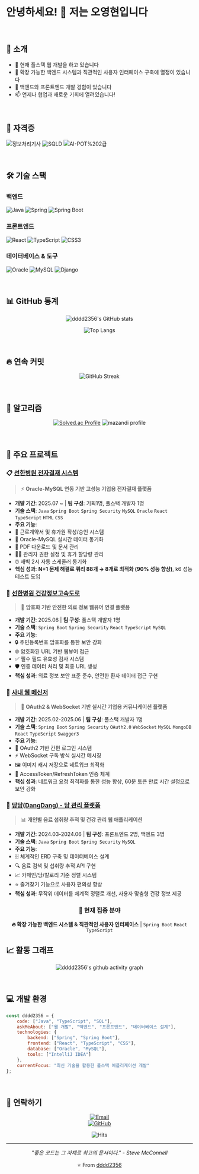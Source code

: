 # 안녕하세요! 👋 저는 오영현입니다

<br/>

## 🚀 소개

- 🔭 현재 풀스택 웹 개발을 하고 있습니다
- 🌱 확장 가능한 백엔드 시스템과 직관적인 사용자 인터페이스 구축에 열정이 있습니다
- 💼 백엔드와 프론트엔드 개발 경험이 있습니다
- 📫 언제나 협업과 새로운 기회에 열려있습니다!

<br/>

## 📝 자격증
![정보처리기사](https://img.shields.io/badge/정보처리기사-007396?style=for-the-badge&logo=java&logoColor=white)
![SQLD](https://img.shields.io/badge/SQLD-4479A1?style=for-the-badge&logo=mysql&logoColor=white)
![AI-POT%202급](https://img.shields.io/badge/AI--POT%20(프롬프트활용능력)%202급-8A2BE2?style=for-the-badge&logo=openai&logoColor=white)

<br/>

## 🛠️ 기술 스택

### 백엔드
![Java](https://img.shields.io/badge/Java-ED8B00?style=for-the-badge&logo=java&logoColor=white)
![Spring](https://img.shields.io/badge/Spring-6DB33F?style=for-the-badge&logo=spring&logoColor=white)
![Spring Boot](https://img.shields.io/badge/Spring_Boot-F2F4F9?style=for-the-badge&logo=spring-boot&logoColor=black)

### 프론트엔드
![React](https://img.shields.io/badge/React-20232A?style=for-the-badge&logo=react&logoColor=61DAFB)
![TypeScript](https://img.shields.io/badge/TypeScript-007ACC?style=for-the-badge&logo=typescript&logoColor=white)
![CSS3](https://img.shields.io/badge/CSS3-1572B6?style=for-the-badge&logo=css3&logoColor=white)

### 데이터베이스 & 도구
![Oracle](https://img.shields.io/badge/Oracle-F80000?style=for-the-badge&logo=oracle&logoColor=white)
![MySQL](https://img.shields.io/badge/MySQL-00000F?style=for-the-badge&logo=mysql&logoColor=white)
![Django](https://img.shields.io/badge/Django-092E20?style=for-the-badge&logo=django&logoColor=white)

<br/>

## 📊 GitHub 통계

<div align="center">
  
![dddd2356's GitHub stats](https://github-readme-stats.vercel.app/api?username=dddd2356&show_icons=true&theme=tokyonight&hide_border=true)

![Top Langs](https://github-readme-stats.vercel.app/api/top-langs/?username=dddd2356&layout=compact&theme=tokyonight&hide_border=true)

</div>

<br/>

## 🔥 연속 커밋

<div align="center">
  
![GitHub Streak](https://github-readme-streak-stats.herokuapp.com/?user=dddd2356&theme=tokyonight&hide_border=true)

</div>

<br/>

## 🧩 알고리즘
<div align="center">
  
[![Solved.ac Profile](http://mazassumnida.wtf/api/v2/generate_badge?boj=dddd2356)](https://solved.ac/dddd2356/)
![mazandi profile](http://mazandi.herokuapp.com/api?handle=dddd2356&theme=warm)
</div>

<br/>

## 🌟 주요 프로젝트

### 📋 [선한병원 전자결재 시스템](https://github.com/dddd2356/sunhan_electronic_payment_frontend )
> ⚡ **Oracle-MySQL 연동 기반 고성능 기업용 전자결재 플랫폼**
- **개발 기간**: 2025.07 ~  | **팀 구성**: 기획1명, 풀스택 개발자 1명
- **기술 스택**: `Java` `Spring Boot` `Spring Security` `MySQL` `Oracle` `React` `TypeScript` `HTML` `CSS`
- **주요 기능**:
 - 📝 근로계약서 및 휴가원 작성/승인 시스템
 - 🔄 Oracle-MySQL 실시간 데이터 동기화
 - 📄 PDF 다운로드 및 문서 관리
 - 👨‍💼 관리자 권한 설정 및 휴가 할당량 관리
 - ⏰ 새벽 2시 자동 스케줄러 동기화
- **핵심 성과**: **N+1 문제 해결로 쿼리 88개 → 8개로 최적화 (90% 성능 향상)**, k6 성능 테스트 도입

### 🏥 [선한병원 건강정보고속도로](https://github.com/dddd2356/sunhan_myhealthway_frontend)
> 🔐 **암호화 기반 안전한 의료 정보 웹뷰어 연결 플랫폼**
- **개발 기간**: 2025.08 | **팀 구성**: 풀스택 개발자 1명
- **기술 스택**: `Spring Boot` `Spring Security` `React` `TypeScript` `MySQL`
- **주요 기능**:
 - 🔒 주민등록번호 암호화를 통한 보안 강화
 - 🌐 암호화된 URL 기반 웹뷰어 접근
 - ✅ 필수 필드 유효성 검사 시스템
 - 🛡️ 인증 데이터 처리 및 최종 URL 생성
- **핵심 성과**: 의료 정보 보안 표준 준수, 안전한 환자 데이터 접근 구현

### 💬 [사내 웹 메신저](https://github.com/dddd2356/sunhan_websocket_frontend )
> 🚀 **OAuth2 & WebSocket 기반 실시간 기업용 커뮤니케이션 플랫폼**
- **개발 기간**: 2025.02-2025.06 | **팀 구성**: 풀스택 개발자 1명
- **기술 스택**: `Spring Boot` `Spring Security` `OAuth2.0` `WebSocket` `MySQL` `MongoDB` `React` `TypeScript` `Swagger3`
- **주요 기능**:
 - 🔑 OAuth2 기반 간편 로그인 시스템
 - ⚡ WebSocket 구독 방식 실시간 메시징
 - 🖼️ 이미지 캐시 저장으로 네트워크 최적화
 - 🔄 AccessToken/RefreshToken 인증 체계
- **핵심 성과**: 네트워크 요청 최적화를 통한 성능 향상, 60분 토큰 만료 시간 설정으로 보안 강화

### 🍹 [당당(DangDang) - 당 관리 플랫폼](https://github.com/capstone-design-a4)
> 📊 **개인별 음료 섭취량 추적 및 건강 관리 웹 애플리케이션**
- **개발 기간**: 2024.03-2024.06 | **팀 구성**: 프론트엔드 2명, 백엔드 3명
- **기술 스택**: `Java` `Spring Boot` `Spring Security` `MySQL`
- **주요 기능**:
 - 🗄️ 체계적인 ERD 구축 및 데이터베이스 설계
 - 🔍 음료 검색 및 섭취량 추적 API 구현
 - 📈 카페인/당/칼로리 기준 정렬 시스템
 - ⭐ 즐겨찾기 기능으로 사용자 편의성 향상
- **핵심 성과**: 무작위 데이터를 체계적 정렬로 개선, 사용자 맞춤형 건강 정보 제공

<div align="center">
 
### 🚧 **현재 집중 분야**
**🔥 확장 가능한 백엔드 시스템 & 직관적인 사용자 인터페이스** | `Spring Boot` `React` `TypeScript`
 
</div>

## 📈 활동 그래프

<div align="center">
  
![dddd2356's github activity graph](https://github-readme-activity-graph.vercel.app/graph?username=dddd2356&theme=tokyo-night&hide_border=true)

</div>

<br/>

## 💻 개발 환경

```javascript
const dddd2356 = {
    code: ["Java", "TypeScript", "SQL"],
    askMeAbout: ["웹 개발", "백엔드", "프론트엔드", "데이터베이스 설계"],
    technologies: {
        backend: ["Spring", "Spring Boot"],
        frontend: ["React", "TypeScript", "CSS"],
        database: ["Oracle", "MySQL"],
        tools: ["IntelliJ IDEA"]
    },
    currentFocus: "최신 기술을 활용한 풀스택 애플리케이션 개발"
};
```

<br/>

## 🤝 연락하기
<div align="center">
  
[![Email](https://img.shields.io/badge/Email-dudgus2109%40gmail.com-red?style=for-the-badge&logo=gmail&logoColor=white)](mailto:dudgus2109@gmail.com)
<br/>
[![GitHub](https://img.shields.io/badge/GitHub-dddd2356-black?style=for-the-badge&logo=github&logoColor=white)](https://github.com/dddd2356)

![Hits](https://hits.seeyoufarm.com/api/count/incr/badge.svg?url=https%3A%2F%2Fgithub.com%2Fdddd2356&count_bg=%2379C83D&title_bg=%23555555&icon=github.svg&icon_color=%23E7E7E7&title=Profile+Views&edge_flat=false)

</div>

---

<div align="center">
  
*"좋은 코드는 그 자체로 최고의 문서이다." - Steve McConnell*

⭐️ From [dddd2356](https://github.com/dddd2356)

</div>
